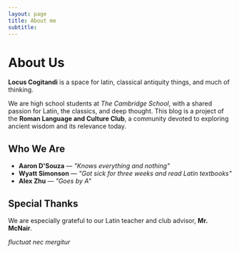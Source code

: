 ```yaml
---
layout: page
title: About me
subtitle:  
---
```


# About Us

**Locus Cogitandi** is a space for latin, classical antiquity things, and much of thinking.

We are high school students at *The Cambridge School*, with a shared passion for Latin, the classics, and deep thought. This blog is a project of the **Roman Language and Culture Club**, a community devoted to exploring ancient wisdom and its relevance today.

## Who We Are

- **Aaron D'Souza** — *"Knows everything and nothing"*
- **Wyatt Simonson** — *"Got sick for three weeks and read Latin textbooks"*
- **Alex Zhu** — *"Goes by A"*

## Special Thanks

We are especially grateful to our Latin teacher and club advisor, **Mr. McNair**.


*fluctuat nec mergitur*
